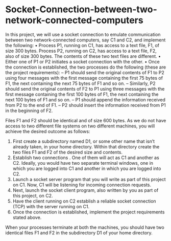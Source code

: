 # Socket-Connection-between-two-network-connected-computers
In this project, we will use a socket connection to emulate communication between two network-connected computers, say C1 and C2, and implement the following:
• Process P1, running on C1, has access to a text file, F1, of size 300 bytes. Process P2, running on C2, has access
to a text file, F2, also of size 300 bytes. The contents of these two text files are different.
• Either one of P1 or P2 initiates a socket connection with the other. 
• Once the connection is established, the two processes do the following (these are the project requirements):
– P1 should send the original contents of F1 to P2 using four messages with the first message containing the
first 75 bytes of F1, the next containing the next 75 bytes of F1 and so on.
– Similarly, P2 should send the original contents of F2 to P1 using three messages with the first message
containing the first 100 bytes of F1, the next containing the next 100 bytes of F1 and so on.
– P1 should append the information received from P2 to the end of F1.
– P2 should insert the information received from P1 in the beginning of F2.

Files F1 and F2 should be identical and of size 600 bytes. As we do not have access to two different file systems on two different machines, you will achieve the desired outcome as follows:
1. First create a subdirectory named D1, or some other name that isn’t already taken, in your home directory. Within that directory create the two files F1 and F2 of the desired size and contents.
2. Establish two connections . One of them will act as C1 and another as C2. Ideally, you would have two separate terminal windows, one in which you are logged into C1 and another in which you are logged into C2. 
3. Launch a socket server program that you will write as part of this project on C1. Now, C1 will be listening for incoming connection requests.
4. Next, launch the socket client program, also written by you as part of this project, on C2.
5. Have the client running on C2 establish a reliable socket connection (TCP) with the server running on C1.
6. Once the connection is established, implement the project requirements stated above.

When your processes terminate at both the machines, you should have two identical files F1 and F2 in the subdirectory D1 of your home directory.

